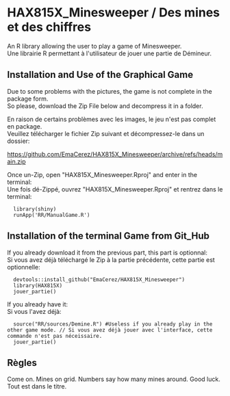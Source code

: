 # HAX815X_Minesweeper / Des mines et des chiffres
An R library allowing the user to play a game of Minesweeper.  
Une librairie R permettant à l'utilisateur de jouer une partie de Démineur.

## Installation and Use of the Graphical Game

Due to some problems with the pictures, the game is not complete in the package form.  
So please, download the Zip File below and decompress it in a folder.

En raison de certains problèmes avec les images, le jeu n'est pas complet en package.  
Veuillez télécharger le fichier Zip suivant et décompressez-le dans un dossier:

  https://github.com/EmaCerez/HAX815X_Minesweeper/archive/refs/heads/main.zip

Once un-Zip, open "HAX815X_Minesweeper.Rproj" and enter in the terminal:  
Une fois dé-Zippé, ouvrez "HAX815X_Minesweeper.Rproj" et rentrez dans le terminal:

```
  library(shiny)
  runApp('RR/ManualGame.R')
```  

## Installation of the terminal Game from Git_Hub

If you already download it from the previous part, this part is optionnal:  
Si vous avez déjà téléchargé le Zip à la partie précédente, cette partie est optionnelle:

```
  devtools::install_github("EmaCerez/HAX815X_Minesweeper")
  library(HAX815X)
  jouer_partie()
``` 

If you already have it:  
Si vous l'avez déjà:

```
  source("RR/sources/Demine.R") #Useless if you already play in the other game mode. // Si vous avez déjà jouer avec l'interface, cette commande n'est pas néceissaire.
  jouer_partie()
``` 



## Règles

Come on. Mines on grid. Numbers say how many mines around. Good luck.  
Tout est dans le titre.
